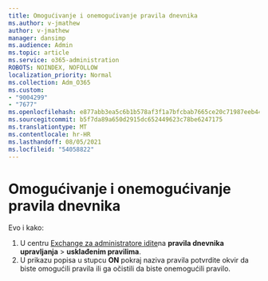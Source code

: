 ```yaml
---
title: Omogućivanje i onemogućivanje pravila dnevnika
ms.author: v-jmathew
author: v-jmathew
manager: dansimp
ms.audience: Admin
ms.topic: article
ms.service: o365-administration
ROBOTS: NOINDEX, NOFOLLOW
localization_priority: Normal
ms.collection: Adm_O365
ms.custom:
- "9004299"
- "7677"
ms.openlocfilehash: e877abb3ea5c6b1b578af3f1a7bfcbab7665ce20c71987eeb44d2c7e3a1b2c16
ms.sourcegitcommit: b5f7da89a650d2915dc652449623c78be6247175
ms.translationtype: MT
ms.contentlocale: hr-HR
ms.lasthandoff: 08/05/2021
ms.locfileid: "54058822"
---
```

# <a name="enable-or-disable-a-journal-rule"></a>Omogućivanje i onemogućivanje pravila dnevnika

Evo i kako:

1. U centru [Exchange za administratore idite](https://go.microsoft.com/fwlink/p/?linkid=2059104)na **pravila dnevnika upravljanja**  >  **usklađenim pravilima**.
2. U prikazu popisa u stupcu **ON** pokraj naziva pravila potvrdite okvir da biste omogućili pravila ili ga očistili da biste onemogućili pravilo.
